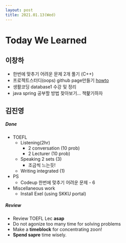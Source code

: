 ```yaml
---
layout: post
title: 2021.01.13(Wed)
---
```

# Today We Learned

## 이창하

- 한번에 맞추기 어려운 문제 2개 풀기 (C++)
- 프로젝트스터디(oops) github page만들기 [howto](https://devinlife.com/howto)
- 생활코딩 database1 수강 및 정리
- java spring 공부할 방법 찾아보기... 책핥기하자

## 김진영

##### *Done*

- TOEFL
  - Listening(2hr)
    - 2 conversation (10 prob)
    - 2 Lecturer (10 prob)
  - Speaking 2 sets (3)
    - 조금씩 느는듯!
  - Writing integrated (1)
- PS
  - Codeup 한번에 맞추기 어려운 문제 - 6
- Miscellaneous work
  - Install Exel (using SKKU portal)

##### *Review*

- Review TOEFL Lec **asap**
- Do not agonize too many time for solving problems
- Make a **timeblock** for concentrating zoon!
- **Spend sapre** time wisely.